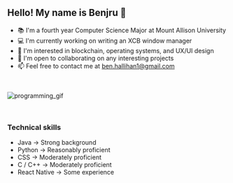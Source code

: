 ## Hello! My name is Benjru 👋

- 📚 I'm a fourth year Computer Science Major at Mount Allison University 
- 💻 I'm currently working on writing an XCB window manager
- 👀 I'm interested in blockchain, operating systems, and UX/UI design
- 🤝 I'm open to collaborating on any interesting projects
- 📫 Feel free to contact me at ben.hallihan1@gmail.com
<br>

![programming_gif](https://user-images.githubusercontent.com/95383688/147966535-47e63e74-ec7b-4352-bcd5-3bab2e0759b5.gif)

<br>

### Technical skills
- Java → Strong background
- Python → Reasonably proficient
- CSS → Moderately proficient
- C / C++ → Moderately proficient
- React Native → Some experience


<!---
Benjru/Benjru is a ✨ special ✨ repository because its `README.md` (this file) appears on your GitHub profile.
You can click the Preview link to take a look at your changes.
--->
